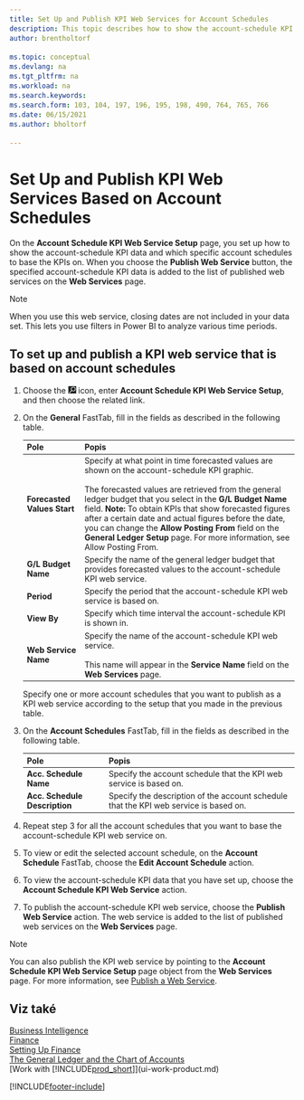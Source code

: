 ```yaml
---
title: Set Up and Publish KPI Web Services for Account Schedules
description: This topic describes how to show the account-schedule KPI data based on specific account schedules.
author: brentholtorf

ms.topic: conceptual
ms.devlang: na
ms.tgt_pltfrm: na
ms.workload: na
ms.search.keywords:
ms.search.form: 103, 104, 197, 196, 195, 198, 490, 764, 765, 766
ms.date: 06/15/2021
ms.author: bholtorf

---
```

# Set Up and Publish KPI Web Services Based on Account Schedules
On the **Account Schedule KPI Web Service Setup** page, you set up how to show the account-schedule KPI data and which specific account schedules to base the KPIs on. When you choose the **Publish Web Service** button, the specified account-schedule KPI data is added to the list of published web services on the **Web Services** page.

> [!NOTE]
> When you use this web service, closing dates are not included in your data set. This lets you use filters in Power BI to analyze various time periods.

## To set up and publish a KPI web service that is based on account schedules
1. Choose the ![Lightbulb that opens the Tell Me feature.](media/ui-search/search_small.png "Tell me what you want to do") icon, enter **Account Schedule KPI Web Service Setup**, and then choose the related link.
2. On the **General** FastTab, fill in the fields as described in the following table.

   | Pole | Popis |
   |---------------------------------|---------------------------------------|  
   | **Forecasted Values Start** | Specify at what point in time forecasted values are shown on the account-schedule KPI graphic.<br /><br /> The forecasted values are retrieved from the general ledger budget that you select in the **G/L Budget Name** field. **Note:**  To obtain KPIs that show forecasted figures after a certain date and actual figures before the date, you can change the **Allow Posting From** field on the **General Ledger Setup** page. For more information, see Allow Posting From. |
   | **G/L Budget Name** | Specify the name of the general ledger budget that provides forecasted values to the account-schedule KPI web service. |
   | **Period** | Specify the period that the account-schedule KPI web service is based on. |
   | **View By** | Specify which time interval the account-schedule KPI is shown in. |
   | **Web Service Name** | Specify the name of the account-schedule KPI web service.<br /><br /> This name will appear in the **Service Name** field on the **Web Services** page. |

   Specify one or more account schedules that you want to publish as a KPI web service according to the setup that you made in the previous table.

3. On the **Account Schedules** FastTab, fill in the fields as described in the following table.

   | Pole | Popis |
   |---------------------------------|---------------------------------------|  
   | **Acc. Schedule Name** | Specify the account schedule that the KPI web service is based on. |
   | **Acc. Schedule Description** | Specify the description of the account schedule that the KPI web service is based on. |

4. Repeat step 3 for all the account schedules that you want to base the account-schedule KPI web service on.
5. To view or edit the selected account schedule, on the **Account Schedule** FastTab, choose the **Edit Account Schedule** action.
6. To view the account-schedule KPI data that you have set up, choose the **Account Schedule KPI Web Service** action.
7. To publish the account-schedule KPI web service, choose the **Publish Web Service** action. The web service is added to the list of published web services on the **Web Services** page.

> [!NOTE]  
> You can also publish the KPI web service by pointing to the **Account Schedule KPI Web Service Setup** page object from the **Web Services** page. For more information, see [Publish a Web Service](across-how-publish-web-service.md).

## Viz také
[Business Intelligence](bi.md)  
[Finance](finance.md)  
[Setting Up Finance](finance-setup-finance.md)  
[The General Ledger and the Chart of Accounts](finance-general-ledger.md)  
[Work with [!INCLUDE[prod_short](includes/prod_short.md)]](ui-work-product.md)


[!INCLUDE[footer-include](includes/footer-banner.md)]